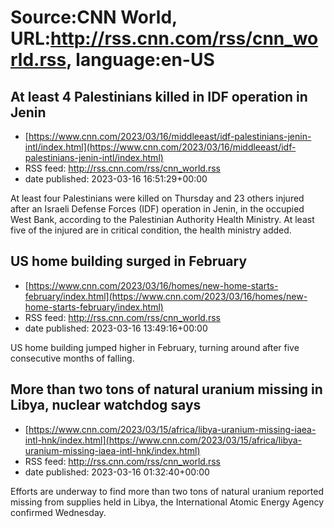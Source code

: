 # Source:CNN World, URL:http://rss.cnn.com/rss/cnn_world.rss, language:en-US

## At least 4 Palestinians killed in IDF operation in Jenin
 - [https://www.cnn.com/2023/03/16/middleeast/idf-palestinians-jenin-intl/index.html](https://www.cnn.com/2023/03/16/middleeast/idf-palestinians-jenin-intl/index.html)
 - RSS feed: http://rss.cnn.com/rss/cnn_world.rss
 - date published: 2023-03-16 16:51:29+00:00

At least four Palestinians were killed on Thursday and 23 others injured after an Israeli Defense Forces (IDF) operation in Jenin, in the occupied West Bank, according to the Palestinian Authority Health Ministry. At least five of the injured are in critical condition, the health ministry added.

## US home building surged in February
 - [https://www.cnn.com/2023/03/16/homes/new-home-starts-february/index.html](https://www.cnn.com/2023/03/16/homes/new-home-starts-february/index.html)
 - RSS feed: http://rss.cnn.com/rss/cnn_world.rss
 - date published: 2023-03-16 13:49:16+00:00

US home building jumped higher in February, turning around after five consecutive months of falling.

## More than two tons of natural uranium missing in Libya, nuclear watchdog says
 - [https://www.cnn.com/2023/03/15/africa/libya-uranium-missing-iaea-intl-hnk/index.html](https://www.cnn.com/2023/03/15/africa/libya-uranium-missing-iaea-intl-hnk/index.html)
 - RSS feed: http://rss.cnn.com/rss/cnn_world.rss
 - date published: 2023-03-16 01:32:40+00:00

Efforts are underway to find more than two tons of natural uranium reported missing from supplies held in Libya, the International Atomic Energy Agency confirmed Wednesday.


